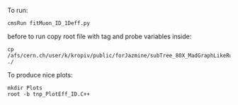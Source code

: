 To run:

    cmsRun fitMuon_ID_1Deff.py

before to run copy root file with tag and probe variables inside:

    cp /afs/cern.ch/user/k/kropiv/public/forJazmine/subTree_80X_MadGraphLikeRun2016Fill5043_IdStudy.root ./

To produce nice plots:

    mkdir Plots
    root -b tnp_PlotEff_ID.C++

